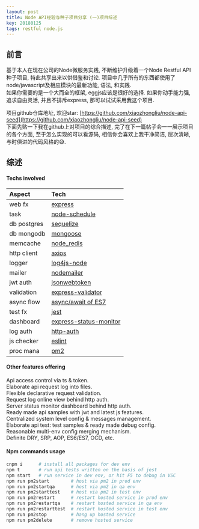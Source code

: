 ```yaml
---
layout: post
title: Node API经验与种子项目分享 (一)项目综述
key: 20180125
tags: restful node.js
---
```


## 前言
基于本人在现在公司的Node微服务实践, 不断维护升级着一个Node Restful API种子项目, 特此共享出来以供借鉴和讨论. 项目中几乎所有的东西都使用了node/javascript及相应模块的最新功能, 语法, 和实践.  
如果你需要的是一个大而全的框架, eggjs应该是很好的选择. 如果你动手能力强, 追求自由灵活, 并且不排斥express, 那可以试试采用我这个项目.  

项目github仓库地址, 欢迎star: [https://github.com/xiaozhongliu/node-api-seed](https://github.com/xiaozhongliu/node-api-seed)  
下面先贴一下我在github上对项目的综合描述, 完了在下一篇帖子会一一展示项目的各个方面, 至于怎么实现的可以看源码, 相信你会喜欢上我干净简洁, 层次清晰, 与时俱进的代码风格的😅.

## 综述

#### Techs involved

|Aspect     |Tech                                                             |
|:---       |:---                                                             |
|web fx     |[express](https://github.com/expressjs/express)                  |
|task       |[node-schedule](https://github.com/node-schedule/node-schedule)  |
|db postgres|[sequelize](https://github.com/sequelize/sequelize)              |
|db mongodb |[mongoose](https://github.com/Automattic/mongoose)               |
|memcache   |[node_redis](https://github.com/NodeRedis/node_redis)            |
|http client|[axios](https://github.com/axios/axios)                          |
|logger     |[log4js-node](https://github.com/log4js-node/log4js-node)        |
|mailer     |[nodemailer](https://github.com/nodemailer/nodemailer)           |
|jwt auth   |[jsonwebtoken](https://github.com/auth0/node-jsonwebtoken)       |
|validation |[express-validator](https://github.com/ctavan/express-validator) |
|async flow |[async/await of ES7](https://developer.mozilla.org/en-US/docs/Web/JavaScript/Reference/Statements/async_function) |
|test fx    |[jest](https://github.com/facebook/jest)                         |
|dashboard  |[express-status-monitor](https://github.com/RafalWilinski/express-status-monitor) |
|log auth   |[http-auth](https://github.com/http-auth/http-auth)              |
|js checker |[eslint](https://eslint.org/)                                    |
|proc mana  |[pm2](http://pm2.keymetrics.io/)                                 |


#### Other features offering
Api access control via ts & token.  
Elaborate api request log into files.  
Flexible declarative request validation.  
Request log online view behind http auth.  
Server status monitor dashboard behind http auth.  
Ready made api samples with jwt and latest js features.  
Centralized system level config & messages management.  
Elaborate api test: test samples & ready made debug config.  
Reasonable multi-env config merging mechanism.  
Definite DRY, SRP, AOP, ES6/ES7, OCD, etc.

#### Npm commands usage
```bash
cnpm i      # install all packages for dev env
npm t       # run api tests written on the basis of jest
npm start   # run service in dev env, or hit F5 to debug in VSC
npm run pm2start        # host via pm2 in prod env
npm run pm2startqa      # host via pm2 in qa env
npm run pm2starttest    # host via pm2 in test env
npm run pm2restart      # restart hosted service in prod env
npm run pm2restartqa    # restart hosted service in qa env
npm run pm2restarttest  # restart hosted service in test env
npm run pm2stop         # hang up hosted service
npm run pm2delete       # remove hosted service
```
